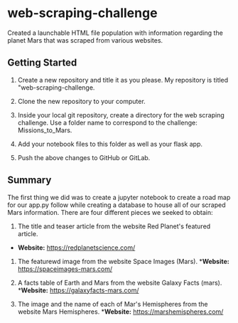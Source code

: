 # web-scraping-challenge
Created a launchable HTML file population with information regarding the planet Mars that was scraped from various websites.

## Getting Started

1. Create a new repository and title it as you please. My repository is titled "web-scraping-challenge.

1. Clone the new repository to your computer.

1. Inside your local git repository, create a directory for the web scraping challenge. Use a folder name to correspond to the challenge: Missions_to_Mars.

1. Add your notebook files to this folder as well as your flask app.

1. Push the above changes to GitHub or GitLab.

## Summary

The first thing we did was to create a jupyter notebook to create a road map for our app.py follow while creating a database to house all of our scraped Mars information. There are four different pieces we seeked to obtain:

1. The title and teaser article from the website Red Planet's featured article.
* __Website:__ https://redplanetscience.com/

1. The featurewd image from the website Space Images (Mars).
*__Website:__ https://spaceimages-mars.com/

1. A facts table of Earth and Mars from the website Galaxy Facts (mars).
*__Website:__ https://galaxyfacts-mars.com/

1. The image and the name of each of Mar's Hemispheres from the website Mars Hemispheres.
*__Website:__ https://marshemispheres.com/
